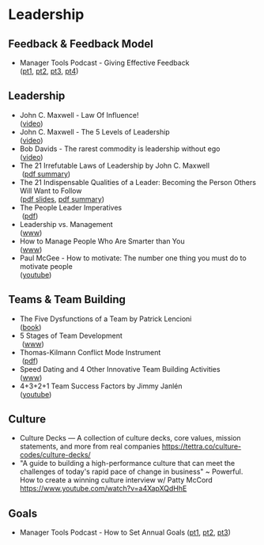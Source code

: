 # Leadership

## Feedback & Feedback Model

* Manager Tools Podcast - Giving Effective Feedback  
  ([pt1](https://www.manager-tools.com/2005/07/giving-effective-feedback), [pt2](https://www.manager-tools.com/2005/07/giving-effective-feedback-part-2-hall-fame-guidance), [pt3](https://www.manager-tools.com/2005/07/giving-effective-feedback-part-3-hall-fame-guidance), [pt4](https://www.manager-tools.com/2005/07/giving-effective-feedback-part-4-hall-fame-guidance))

## Leadership

* John C. Maxwell - Law Of Influence!  
  ([video](https://www.youtube.com/watch?v=MmwdqDOeAbA))
* John C. Maxwell - The 5 Levels of Leadership  
([video](https://www.youtube.com/watch?v=aPwXeg8ThWI))
* Bob Davids - The rarest commodity is leadership without ego  
([video](https://www.youtube.com/watch?v=UQrPVmcgJJk))
* The 21 Irrefutable Laws of Leadership by John C. Maxwell  
  ([pdf summary](http://web.archive.org/web/20160305224820/http://www.u-leadership.com/the_21_irrefutable_laws_of_leadership-w.pdf))
* The 21 Indispensable Qualities of a Leader: Becoming the Person Others Will Want to Follow  
  ([pdf slides](http://www.ansc.purdue.edu/courses/communicationskills/LeaderQualities.pdf), [pdf summary](http://library.sd.gov/lib/dev/training/institute/2011/files/bushing-21qualities.pdf))
* The People Leader Imperatives  
  ([pdf](http://www.ddiworld.com/ddi/media/white-papers/peopleleaderimperatives_wp_ddi.pdf?ext=.pdf))
* Leadership vs. Management  
  ([www](http://changingminds.org/disciplines/leadership/articles/manager_leader.htm))
* How to Manage People Who Are Smarter than You  
  ([www](https://hbr.org/2015/08/how-to-manage-people-who-are-smarter-than-you))
* Paul McGee - How to motivate: The number one thing you must do to motivate people  
  ([youtube](https://www.youtube.com/watch?v=yVFoaLchwpA))
  
## Teams & Team Building

* The Five Dysfunctions of a Team by Patrick Lencioni  
  ([book](https://www.tablegroup.com/books/dysfunctions/))
* 5 Stages of Team Development  
  ([www](https://toggl.com/stages-of-team-development))
* Thomas-Kilmann Conflict Mode Instrument  
  ([pdf](https://www.skillsone.com/Pdfs/smp248248.pdf))
* Speed Dating and 4 Other Innovative Team Building Activities  
  ([www](http://www.paulkeijzer.com/speed-dating-4-innovative-team-building-activities/))
* 4+3+2+1 Team Success Factors by Jimmy Janlén  
  ([youtube](https://www.youtube.com/watch?v=0BcwY1fZtY4))
  

## Culture

* Culture Decks — A collection of culture decks, core values, mission statements, and more from real companies
  https://tettra.co/culture-codes/culture-decks/
* "A guide to building a high-performance culture that can meet the challenges of today's rapid pace of change in business" ~ Powerful. How to create a winning culture interview w/ Patty McCord
  https://www.youtube.com/watch?v=a4XapXQdHhE

## Goals

* Manager Tools Podcast - How to Set Annual Goals
  ([pt1](https://www.manager-tools.com/2007/12/how-to-set-annual-goals-part-1-of-3), [pt2](https://www.manager-tools.com/2008/01/how-to-set-annual-goals-part-2-of-3), [pt3](https://www.manager-tools.com/2008/01/how-to-set-annual-goals-part-3-of-3))

